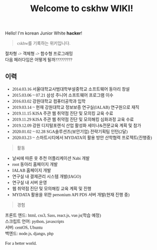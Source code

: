 ﻿---
title: Welcome to cskhw WIKI!
---
<link href="https://fonts.googleapis.com/css?family=Noto+Serif+KR&display=swap" rel="stylesheet">

Hello! I'm korean Junior White **hacker**!

<span style="font-family: 'Noto Serif Kr', serif;">

> cskhw를 기록하는 위키입니다.

절차형 -> 객체형 -> 함수형 프로그래밍<br>
다음 페러다임은 어떻게 될까?????????

## 이력

* 2014.03.16 서울대학교사범대학부설중학교 소프트웨어 동아리 창설
* 2015.03.06 ~ 07.21 삼성 주니어 소프트웨어 프로그램 이수
* 2016.03.02 강원대학교 컴퓨터공학과 입학
* 2019.03.14 ~ 현재 강원대학교 정보보증 연구실(IALAB) 연구원으로 재직
* 2019.11.15 KISA 주관 웹 취약점 진단 및 모의킹 교육 수료
* 2019.11.29 KISA 주관 웹 취약점 진단 및 모의해킹 심화과정 교육 수료
* 2019.12.09 강원 디지털포렌식 산업 활성화 세미나&전문교육 계획 및 참가
* 2020.01.02 ~ 02.28 SGA솔루션즈(보안기업) 전략기획팀 인턴(2달)
* 2020.03.23 ~ 스마트시티에서 MYDATA의 활용 방안 산학협력 프로젝트(진행중)


> 활동

* 날씨에 따른 옷 추천 어플리케이션 Nabi 개발
* root 동아리 홈페이지 개발
* IALAB 홈페이지 개발
* 연구실 내 결제관리 시스템 개발(IAGO)
* 연구실 내 서버 운영
* 웹 취약점 진단 및 모의해킹 교육 계획 및 진행
* MYDATA 활용을 위한 personium API PDS 서버 개발(현재 진행 중)

> 경험

프론트 엔드: html, css3, Sass, react.js, vue.js(학습 예정)<br>
스크립트 언어: python, javascripts<br>
서버: centOS, Ubuntu<br>
백엔드: node.js, django, php<br>
<br>
For a better world.

